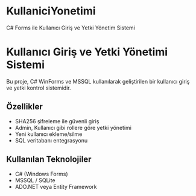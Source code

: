 # KullaniciYonetimi
C# Forms ile Kullanıcı Giriş ve Yetki Yönetim Sistemi

# Kullanıcı Giriş ve Yetki Yönetimi Sistemi

Bu proje, C# WinForms ve MSSQL kullanılarak geliştirilen bir kullanıcı giriş ve yetki kontrol sistemidir.

## Özellikler

- SHA256 şifreleme ile güvenli giriş
- Admin, Kullanıcı gibi rollere göre yetki yönetimi
- Yeni kullanıcı ekleme/silme
- SQL veritabanı entegrasyonu

## Kullanılan Teknolojiler

- C# (Windows Forms)
- MSSQL / SQLite
- ADO.NET veya Entity Framework
